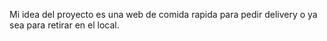 Mi idea del proyecto es una web de comida rapida para pedir delivery o ya sea para retirar en el local.
 